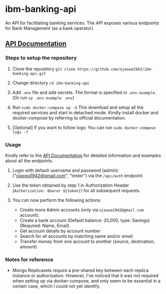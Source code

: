 # ibm-banking-api
An API for facilitating banking services. The API exposes various endpoints for Bank Management (as a bank operator).

## [API Documentation](https://documenter.getpostman.com/view/4731543/TVsrDTdv) 

### Steps to setup the repository

1. Clone the repository 
	`git clone https://github.com/ojaswa1942/ibm-banking-api.git` 

2. Change directory
`cd ibm-banking-api`

3. Add `.env` file and add secrets. The format is specified in `.env.example`. (Or run `cp .env.example .env`) 

4. Run `sudo docker-compose up -d`
This download and setup all the required services and start in detached mode. Kindly install docker and docker-compose by referring to official documentation.

5. [Optional] If you want to follow logs: You can run `sudo docker-compose logs -f`

### Usage
Kindly refer to the [API Documentation](https://documenter.getpostman.com/view/4731543/TVsrDTdv) for detailed information and examples about all the endpoints.

1. Login with default username and password (admin): ("ojaswa1942@gmail.com", "tester") via the `/api/auth` endpoint.

2. Use the token obtained by step 1 in Authorization Header (`Authorization: Bearer ${token}`) for all subsequent requests.

3. You can now perform the following actions:
	- Create more Admin accounts (only via `ojaswa1942@gmail.com` account).
	- Create a bank account (Default balance: 25,000, type: Savings) (Required: Name, Email)
	- Get account details by account number
	- Search for all accounts by matching name and/or email
	- Transfer money from one account to another (source, destination, amount)

### Notes for reference
- Mongo Replicasets require a pre-shared key between each replica instance or authorization. However, I've noticed that it was not required when setting up via docker-compose, and only seem to be essential in a certain case, which I could not yet identify.

